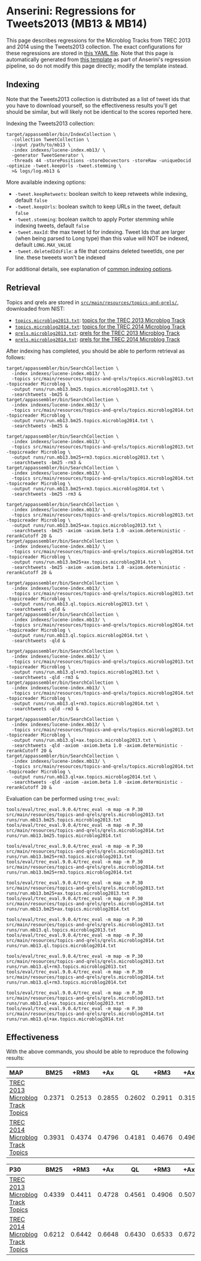 # Anserini: Regressions for Tweets2013 (MB13 &amp; MB14)

This page describes regressions for the Microblog Tracks from TREC 2013 and 2014 using the Tweets2013 collection.
The exact configurations for these regressions are stored in [this YAML file](../src/main/resources/regression/mb13.yaml).
Note that this page is automatically generated from [this template](../src/main/resources/docgen/templates/mb13.template) as part of Anserini's regression pipeline, so do not modify this page directly; modify the template instead.

## Indexing

Note that the Tweets2013 collection is distributed as a list of tweet ids that you have to download yourself, so the
effectiveness results you'll get should be similar, but will likely not be identical to the scores reported here.

Indexing the Tweets2013 collection:

```
target/appassembler/bin/IndexCollection \
  -collection TweetCollection \
  -input /path/to/mb13 \
  -index indexes/lucene-index.mb13/ \
  -generator TweetGenerator \
  -threads 44 -storePositions -storeDocvectors -storeRaw -uniqueDocid -optimize -tweet.keepUrls -tweet.stemming \
  >& logs/log.mb13 &
```

More available indexing options:
* `-tweet.keepRetweets`: boolean switch to keep retweets while indexing, default `false`
* `-tweet.keepUrls`: boolean switch to keep URLs in the tweet, default `false`
* `-tweet.stemming`: boolean switch to apply Porter stemming while indexing tweets, default `false`
* `-tweet.maxId`: the max tweet Id for indexing. Tweet Ids that are larger (when being parsed to Long type) than this value will NOT be indexed, default `LONG.MAX_VALUE`
* `-tweet.deletedIdsFile`: a file that contains deleted tweetIds, one per line. these tweeets won't be indexed

For additional details, see explanation of [common indexing options](common-indexing-options.md).

## Retrieval

Topics and qrels are stored in [`src/main/resources/topics-and-qrels/`](../src/main/resources/topics-and-qrels/), downloaded from NIST:

+ [`topics.microblog2013.txt`](../src/main/resources/topics-and-qrels/topics.microblog2013.txt): [topics for the TREC 2013 Microblog Track](https://trec.nist.gov/data/microblog/2013/topics.MB111-170.txt)
+ [`topics.microblog2014.txt`](../src/main/resources/topics-and-qrels/topics.microblog2014.txt): [topics for the TREC 2014 Microblog Track](https://trec.nist.gov/data/microblog/2014/topics.MB171-225.txt)
+ [`qrels.microblog2013.txt`](../src/main/resources/topics-and-qrels/qrels.microblog2013.txt): [qrels for the TREC 2013 Microblog Track](https://trec.nist.gov/data/microblog/2013/qrels.txt)
+ [`qrels.microblog2014.txt`](../src/main/resources/topics-and-qrels/qrels.microblog2014.txt): [qrels for the TREC 2014 Microblog Track](https://trec.nist.gov/data/microblog/2014/qrels2014.txt)

After indexing has completed, you should be able to perform retrieval as follows:

```
target/appassembler/bin/SearchCollection \
  -index indexes/lucene-index.mb13/ \
  -topics src/main/resources/topics-and-qrels/topics.microblog2013.txt -topicreader Microblog \
  -output runs/run.mb13.bm25.topics.microblog2013.txt \
  -searchtweets -bm25 &
target/appassembler/bin/SearchCollection \
  -index indexes/lucene-index.mb13/ \
  -topics src/main/resources/topics-and-qrels/topics.microblog2014.txt -topicreader Microblog \
  -output runs/run.mb13.bm25.topics.microblog2014.txt \
  -searchtweets -bm25 &

target/appassembler/bin/SearchCollection \
  -index indexes/lucene-index.mb13/ \
  -topics src/main/resources/topics-and-qrels/topics.microblog2013.txt -topicreader Microblog \
  -output runs/run.mb13.bm25+rm3.topics.microblog2013.txt \
  -searchtweets -bm25 -rm3 &
target/appassembler/bin/SearchCollection \
  -index indexes/lucene-index.mb13/ \
  -topics src/main/resources/topics-and-qrels/topics.microblog2014.txt -topicreader Microblog \
  -output runs/run.mb13.bm25+rm3.topics.microblog2014.txt \
  -searchtweets -bm25 -rm3 &

target/appassembler/bin/SearchCollection \
  -index indexes/lucene-index.mb13/ \
  -topics src/main/resources/topics-and-qrels/topics.microblog2013.txt -topicreader Microblog \
  -output runs/run.mb13.bm25+ax.topics.microblog2013.txt \
  -searchtweets -bm25 -axiom -axiom.beta 1.0 -axiom.deterministic -rerankCutoff 20 &
target/appassembler/bin/SearchCollection \
  -index indexes/lucene-index.mb13/ \
  -topics src/main/resources/topics-and-qrels/topics.microblog2014.txt -topicreader Microblog \
  -output runs/run.mb13.bm25+ax.topics.microblog2014.txt \
  -searchtweets -bm25 -axiom -axiom.beta 1.0 -axiom.deterministic -rerankCutoff 20 &

target/appassembler/bin/SearchCollection \
  -index indexes/lucene-index.mb13/ \
  -topics src/main/resources/topics-and-qrels/topics.microblog2013.txt -topicreader Microblog \
  -output runs/run.mb13.ql.topics.microblog2013.txt \
  -searchtweets -qld &
target/appassembler/bin/SearchCollection \
  -index indexes/lucene-index.mb13/ \
  -topics src/main/resources/topics-and-qrels/topics.microblog2014.txt -topicreader Microblog \
  -output runs/run.mb13.ql.topics.microblog2014.txt \
  -searchtweets -qld &

target/appassembler/bin/SearchCollection \
  -index indexes/lucene-index.mb13/ \
  -topics src/main/resources/topics-and-qrels/topics.microblog2013.txt -topicreader Microblog \
  -output runs/run.mb13.ql+rm3.topics.microblog2013.txt \
  -searchtweets -qld -rm3 &
target/appassembler/bin/SearchCollection \
  -index indexes/lucene-index.mb13/ \
  -topics src/main/resources/topics-and-qrels/topics.microblog2014.txt -topicreader Microblog \
  -output runs/run.mb13.ql+rm3.topics.microblog2014.txt \
  -searchtweets -qld -rm3 &

target/appassembler/bin/SearchCollection \
  -index indexes/lucene-index.mb13/ \
  -topics src/main/resources/topics-and-qrels/topics.microblog2013.txt -topicreader Microblog \
  -output runs/run.mb13.ql+ax.topics.microblog2013.txt \
  -searchtweets -qld -axiom -axiom.beta 1.0 -axiom.deterministic -rerankCutoff 20 &
target/appassembler/bin/SearchCollection \
  -index indexes/lucene-index.mb13/ \
  -topics src/main/resources/topics-and-qrels/topics.microblog2014.txt -topicreader Microblog \
  -output runs/run.mb13.ql+ax.topics.microblog2014.txt \
  -searchtweets -qld -axiom -axiom.beta 1.0 -axiom.deterministic -rerankCutoff 20 &
```

Evaluation can be performed using `trec_eval`:

```
tools/eval/trec_eval.9.0.4/trec_eval -m map -m P.30 src/main/resources/topics-and-qrels/qrels.microblog2013.txt runs/run.mb13.bm25.topics.microblog2013.txt
tools/eval/trec_eval.9.0.4/trec_eval -m map -m P.30 src/main/resources/topics-and-qrels/qrels.microblog2014.txt runs/run.mb13.bm25.topics.microblog2014.txt

tools/eval/trec_eval.9.0.4/trec_eval -m map -m P.30 src/main/resources/topics-and-qrels/qrels.microblog2013.txt runs/run.mb13.bm25+rm3.topics.microblog2013.txt
tools/eval/trec_eval.9.0.4/trec_eval -m map -m P.30 src/main/resources/topics-and-qrels/qrels.microblog2014.txt runs/run.mb13.bm25+rm3.topics.microblog2014.txt

tools/eval/trec_eval.9.0.4/trec_eval -m map -m P.30 src/main/resources/topics-and-qrels/qrels.microblog2013.txt runs/run.mb13.bm25+ax.topics.microblog2013.txt
tools/eval/trec_eval.9.0.4/trec_eval -m map -m P.30 src/main/resources/topics-and-qrels/qrels.microblog2014.txt runs/run.mb13.bm25+ax.topics.microblog2014.txt

tools/eval/trec_eval.9.0.4/trec_eval -m map -m P.30 src/main/resources/topics-and-qrels/qrels.microblog2013.txt runs/run.mb13.ql.topics.microblog2013.txt
tools/eval/trec_eval.9.0.4/trec_eval -m map -m P.30 src/main/resources/topics-and-qrels/qrels.microblog2014.txt runs/run.mb13.ql.topics.microblog2014.txt

tools/eval/trec_eval.9.0.4/trec_eval -m map -m P.30 src/main/resources/topics-and-qrels/qrels.microblog2013.txt runs/run.mb13.ql+rm3.topics.microblog2013.txt
tools/eval/trec_eval.9.0.4/trec_eval -m map -m P.30 src/main/resources/topics-and-qrels/qrels.microblog2014.txt runs/run.mb13.ql+rm3.topics.microblog2014.txt

tools/eval/trec_eval.9.0.4/trec_eval -m map -m P.30 src/main/resources/topics-and-qrels/qrels.microblog2013.txt runs/run.mb13.ql+ax.topics.microblog2013.txt
tools/eval/trec_eval.9.0.4/trec_eval -m map -m P.30 src/main/resources/topics-and-qrels/qrels.microblog2014.txt runs/run.mb13.ql+ax.topics.microblog2014.txt
```

## Effectiveness

With the above commands, you should be able to reproduce the following results:

MAP                                     | BM25      | +RM3      | +Ax       | QL        | +RM3      | +Ax       |
:---------------------------------------|-----------|-----------|-----------|-----------|-----------|-----------|
[TREC 2013 Microblog Track Topics](../src/main/resources/topics-and-qrels/topics.microblog2013.txt)| 0.2371    | 0.2513    | 0.2855    | 0.2602    | 0.2911    | 0.3152    |
[TREC 2014 Microblog Track Topics](../src/main/resources/topics-and-qrels/topics.microblog2014.txt)| 0.3931    | 0.4374    | 0.4796    | 0.4181    | 0.4676    | 0.4965    |


P30                                     | BM25      | +RM3      | +Ax       | QL        | +RM3      | +Ax       |
:---------------------------------------|-----------|-----------|-----------|-----------|-----------|-----------|
[TREC 2013 Microblog Track Topics](../src/main/resources/topics-and-qrels/topics.microblog2013.txt)| 0.4339    | 0.4411    | 0.4728    | 0.4561    | 0.4906    | 0.5078    |
[TREC 2014 Microblog Track Topics](../src/main/resources/topics-and-qrels/topics.microblog2014.txt)| 0.6212    | 0.6442    | 0.6648    | 0.6430    | 0.6533    | 0.6727    |
